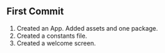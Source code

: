 ## First Commit

1. Created an App. Added assets and one package.
2. Created a constants file.
3. Created a welcome screen.